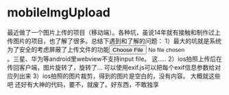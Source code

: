 # mobileImgUpload
最近做了一个图片上传的项目（移动端）。各种坑，虽说14年就有接触和制作过上传图片的项目，也了解了很多。总结下遇到和了解的问题：
  1）最大的坑就是系统为了安全的考虑屏蔽了上传文件的功能<input type="file">。三星、华为等android里webview不支持input file。
     这.....
  2）ios拍照上传后在传回客户端，图片旋转了，旋转了... 可以使用exif.js可以把每个exif信息参数给对应列出来
  3）ios拍照的图片裁剪，得到的图片是空白的，没有内容。
  大概就这些吧
还好有大神的代码，要不，就废了。好东西，不敢独享
 
